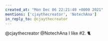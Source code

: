 ```yaml
---
created_at: "Mon Dec 06 22:21:40 +0000 2021"
mentions: ['cjaythecreator', 'NotechAna']
in_reply_to: @cjaythecreator
---
```


@cjaythecreator @NotechAna I like #2. 🐈